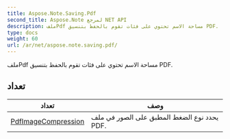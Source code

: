 ```yaml
---
title: Aspose.Note.Saving.Pdf
second_title: Aspose.Note لمرجع NET API
description: ملفPdf مساحة الاسم تحتوي على فئات تقوم بالحفظ بتنسيق PDF.
type: docs
weight: 60
url: /ar/net/aspose.note.saving.pdf/
---
```

ملفPdf مساحة الاسم تحتوي على فئات تقوم بالحفظ بتنسيق PDF.

## تعداد

| تعداد | وصف |
| --- | --- |
| [PdfImageCompression](./pdfimagecompression/) | يحدد نوع الضغط المطبق على الصور في ملف PDF. |



